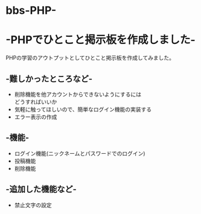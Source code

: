 # bbs-PHP-
<h1>-PHPでひとこと掲示板を作成しました-</h1>
    <p>PHPの学習のアウトプットとしてひとこと掲示板を作成してみました。</p>
<h2>-難しかったところなど-</h2>
    <ul>
         <li>削除機能を他アカウントからできないようにするには<br>
             どうすればいいか</li>
         <li>気軽に触ってほしいので、簡単なログイン機能の実装する</li>
         <li>エラー表示の作成</li>
    </ul>
<h2>-機能-</h2>
     <ul>
         <li>ログイン機能(ニックネームとパスワードでのログイン)</li>
         <li>投稿機能</li>
         <li>削除機能</li>
     </ul>
<h2>-追加した機能など-</h2>
     <ul>
         <li>禁止文字の設定</li>
     </ul>
